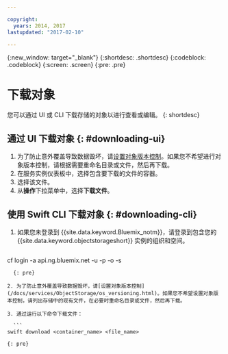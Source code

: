 ```yaml
---

copyright:
  years: 2014, 2017
lastupdated: "2017-02-10"

---
```

{:new_window: target="_blank"}
{:shortdesc: .shortdesc}
{:codeblock: .codeblock}
{:screen: .screen}
{:pre: .pre}

# 下载对象

您可以通过 UI 或 CLI 下载存储的对象以进行查看或编辑。
{: shortdesc}


## 通过 UI 下载对象 {: #downloading-ui}

1. 为了防止意外覆盖导致数据毁坏，请[设置对象版本控制](/docs/services/ObjectStorage/os_versioning.html)。如果您不希望进行对象版本控制，请根据需要重命名目录或文件，然后再下载。
2. 在服务实例仪表板中，选择包含要下载的文件的容器。
3. 选择该文件。
4. 从**操作**下拉菜单中，选择**下载文件**。


## 使用 Swift CLI 下载对象 {: #downloading-cli}

1.  如果您未登录到 {{site.data.keyword.Bluemix_notm}}，请登录到包含您的 {{site.data.keyword.objectstorageshort}} 实例的组织和空间。

    ```
  cf login -a api.ng.bluemix.net -u <userid> -p <password> -o <organization> -s <space>
  ```
    {: pre}

2. 为了防止意外覆盖导致数据毁坏，请[设置对象版本控制](/docs/services/ObjectStorage/os_versioning.html)。如果您不希望设置对象版本控制，请列出存储中的现有文件，在必要时重命名目录或文件，然后再下载。

3. 通过运行以下命令下载文件：

    ```
swift download <container_name> <file_name>
```
    {: pre}
